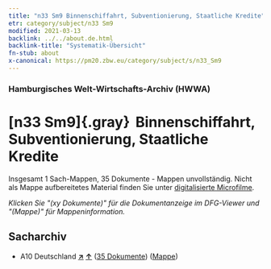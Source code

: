 ```yaml
---
title: "n33 Sm9 Binnenschiffahrt, Subventionierung, Staatliche Kredite"
etr: category/subject/n33 Sm9
modified: 2021-03-13
backlink: ../../about.de.html
backlink-title: "Systematik-Übersicht"
fn-stub: about
x-canonical: https://pm20.zbw.eu/category/subject/s/n33_Sm9
---
```


### Hamburgisches Welt-Wirtschafts-Archiv (HWWA)
# [n33 Sm9]{.gray}&#8201; Binnenschiffahrt, Subventionierung, Staatliche Kredite&#160; 




Insgesamt 1 Sach-Mappen, 35 Dokumente - Mappen unvollständig.
Nicht als Mappe aufbereitetes Material finden Sie unter [digitalisierte Microfilme](/film/h1_sh.de.html).

_Klicken Sie "(xy Dokumente)" für die Dokumentanzeige im DFG-Viewer und "(Mappe)" für Mappeninformation._

## Sacharchiv



- A10 Deutschland [**&nearr;**](../../../geo/i/126128/about.de.html "Deutschland (alle Mappen)") [**&uarr;**](../../../geo/about.de.html#A10 "Ländersystematik") (<a href="https://pm20.zbw.eu/dfgview/sh/126128,145647" title="über: Deutschland : Binnenschiffahrt, Subventionierung, Staatliche Kredite" target="_blank">35 Dokumente</a>) ([Mappe](../../../../folder/sh/1261xx/126128/1456xx/145647/about.de.html))


